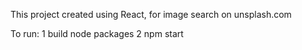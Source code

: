 This project created using React, for image search on unsplash.com

To run:
1 build node packages
2 npm start
